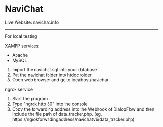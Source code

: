 # NaviChat

Live Website: navichat.info

-----------------------------------------------------
For local testing

XAMPP services:
- Apache
- MySQL
1. Import the navichat.sql into your database
2. Put the navichat folder into htdoc folder
3. Open web browser and go to localhost/navichat

ngrok service:
1. Start the program
2. Type "ngrok http 80" into the console
3. Copy the forwarding address into the Webhook of DialogFlow and then include the file path of data_tracker.php.
(eg. https://ngrokforwadingaddress/navichatv6/data_tracker.php)


